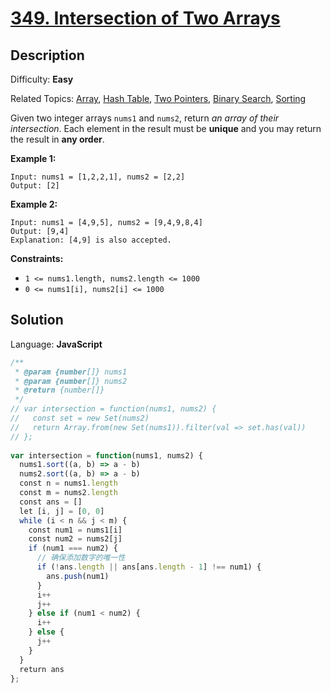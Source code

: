 # [349\. Intersection of Two Arrays](https://leetcode.com/problems/intersection-of-two-arrays/submissions/)

## Description

Difficulty: **Easy**  

Related Topics: [Array](https://leetcode.com/tag/array/), [Hash Table](https://leetcode.com/tag/hash-table/), [Two Pointers](https://leetcode.com/tag/two-pointers/), [Binary Search](https://leetcode.com/tag/binary-search/), [Sorting](https://leetcode.com/tag/sorting/)


Given two integer arrays `nums1` and `nums2`, return _an array of their intersection_. Each element in the result must be **unique** and you may return the result in **any order**.

**Example 1:**

```
Input: nums1 = [1,2,2,1], nums2 = [2,2]
Output: [2]
```

**Example 2:**

```
Input: nums1 = [4,9,5], nums2 = [9,4,9,8,4]
Output: [9,4]
Explanation: [4,9] is also accepted.
```

**Constraints:**

*   `1 <= nums1.length, nums2.length <= 1000`
*   `0 <= nums1[i], nums2[i] <= 1000`


## Solution

Language: **JavaScript**

```javascript
/**
 * @param {number[]} nums1
 * @param {number[]} nums2
 * @return {number[]}
 */
// var intersection = function(nums1, nums2) {
//   const set = new Set(nums2)
//   return Array.from(new Set(nums1)).filter(val => set.has(val))
// };
​
var intersection = function(nums1, nums2) {
  nums1.sort((a, b) => a - b)
  nums2.sort((a, b) => a - b)
  const n = nums1.length
  const m = nums2.length
  const ans = []
  let [i, j] = [0, 0]
  while (i < n && j < m) {
    const num1 = nums1[i]
    const num2 = nums2[j]
    if (num1 === num2) {
      // 确保添加数字的唯一性
      if (!ans.length || ans[ans.length - 1] !== num1) {
        ans.push(num1)
      }
      i++
      j++
    } else if (num1 < num2) {
      i++
    } else {
      j++
    }
  }
  return ans
};
```
